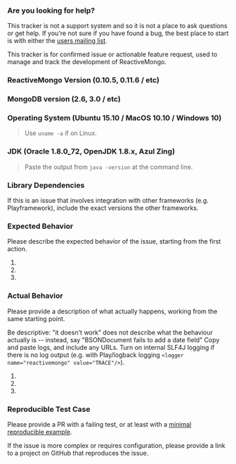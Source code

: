 ### Are you looking for help?

This tracker is not a support system and so it is not a place to ask questions or get help. If you're not sure if you have found a bug, the best place to start is with either the [users mailing list](https://groups.google.com/forum/?fromgroups#!forum/reactivemongo).

This tracker is for confirmed issue or actionable feature request, used to manage and track the development of ReactiveMongo.

### ReactiveMongo Version (0.10.5, 0.11.6 / etc)


### MongoDB version (2.6, 3.0 / etc)

### Operating System (Ubuntu 15.10 / MacOS 10.10 / Windows 10)

> Use `uname -a` if on Linux.

### JDK (Oracle 1.8.0_72, OpenJDK 1.8.x, Azul Zing)

> Paste the output from `java -version` at the command line.

### Library Dependencies

If this is an issue that involves integration with other frameworks (e.g. Playframework), include the exact versions the other frameworks.

### Expected Behavior

Please describe the expected behavior of the issue, starting from the first action.

1.
2.
3.

### Actual Behavior

Please provide a description of what actually happens, working from the same starting point.

Be descriptive: "it doesn't work" does not describe what the behaviour actually is -- instead, say "BSONDocument fails to add a date field"  Copy and paste logs, and include any URLs. Turn on internal SLF4J logging if there is no log output (e.g. with Play/logback logging `<logger name="reactivemongo" value="TRACE"/>`).

1.
2.
3.

### Reproducible Test Case

Please provide a PR with a failing test, or at least with a [minimal reproducible example](https://stackoverflow.com/help/minimal-reproducible-example).

If the issue is more complex or requires configuration, please provide a link to a project on GitHub that reproduces the issue.
